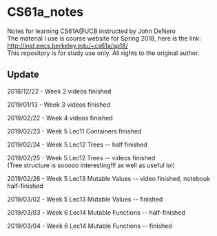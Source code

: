 # CS61a_notes
Notes for learning CS61A@UCB instructed by John DeNero<br>
The material I use is course website for Spring 2018, here is the link: http://inst.eecs.berkeley.edu/~cs61a/sp18/<br>
This repository is for study use only. All rights to the original author.

## Update
2018/12/22 - Week 2 videos finished

2019/01/13 - Week 3 videos finished 

2019/02/22 - Week 4 videos finished

2019/02/23 - Week 5 Lec11 Containers finished

2019/02/24 - Week 5 Lec12 Trees -- half finished

2019/02/25 - Week 5 Lec12 Trees -- videos finished <br> (Tree structure is sooooo interesting!!! as well as useful lol)

2019/02/26 - Week 5 Lec13 Mutable Values -- video finished, notebook half-finished

2019/03/02 - Week 5 Lec13 Mutable Values -- finished

2019/03/03 - Week 6 Lec14 Mutable Functions -- half-finished

2019/03/04 - Week 6 Lec14 Mutable Functions -- finished

